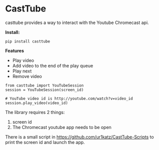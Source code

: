 # CastTube

casttube provides a way to interact with the Youtube Chromecast api.

**Install:**

```
pip install casttube
```

**Features**
* Play video
* Add video to the end of the play queue
* Play next
* Remove video

```
from casttube import YouTubeSession
session = YouTubeSession(screen_id)

# YouTube video id is http://youtube.com/watch?v=video_id
session.play_video(video_id)
```

The library requires 2 things:
1. screen id
2. The Chromecast youtube app needs to be open

There is a small script in https://github.com/ur1katz/CastTube-Scripts to print the screen id and launch the app.



